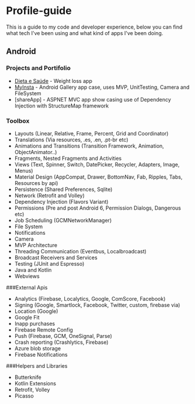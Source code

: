 # Profile-guide
This is a guide to my code and developer experience, below you can find what tech
I've been using and what kind of apps I've been doing.

## Android

### Projects and Portifolio
* [Dieta e Saúde](https://play.google.com/store/apps/details?id=com.buscaalimento.android) - Weight loss app
* [MyInsta](https://github.com/cuchas/myinsta) - Android Gallery app case, uses MVP, UnitTesting, Camera and FileSystem
* [shareApp] - ASPNET MVC app show casing use of Dependency Injection with StructureMap framework

### Toolbox
* Layouts (Linear, Relative, Frame, Percent, Grid and Coordinator)
* Translations (Via resources, .es, .en, .pt-br etc)
* Animations and Transitions (Transition Framework, Animation, ObjectAnimator..)
* Fragments, Nested Fragments and Activities
* Views (Text, Spinner, Switch, DatePicker, Recycler, Adapters, Image, Menus)
* Material Design (AppCompat, Drawer, BottomNav, Fab, Ripples, Tabs, Resources by api)
* Persistence (Shared Preferences, Sqlite)
* Network (Retrofit and Volley)
* Dependency Injection (Flavors Variant)
* Permissions (Pre and post Android 6, Permission Dialogs, Dangerous etc)
* Job Scheduling (GCMNetworkManager)
* File System
* Notifications
* Camera
* MVP Architecture
* Threading Communication (Eventbus, Localbroadcast)
* Broadcast Receivers and Services
* Testing (JUnit and Espresso)
* Java and Kotlin
* Webviews

###External Apis
* Analytics (Firebase, Localytics, Google, ComScore, Facebook)
* Signing (Google, Smartlock, Facebook, Twitter, custom, firebase via)
* Location (Google)
* Google Fit
* Inapp purchases
* Firebase Remote Config
* Push (Firebase, GCM, OneSignal, Parse)
* Crash reporting (Crashlytics, Firebase)
* Azure blob storage
* Firebase Notifications

###Helpers and Libraries
* Butterknife
* Kotlin Extensions
* Retrofit, Volley
* Picasso
